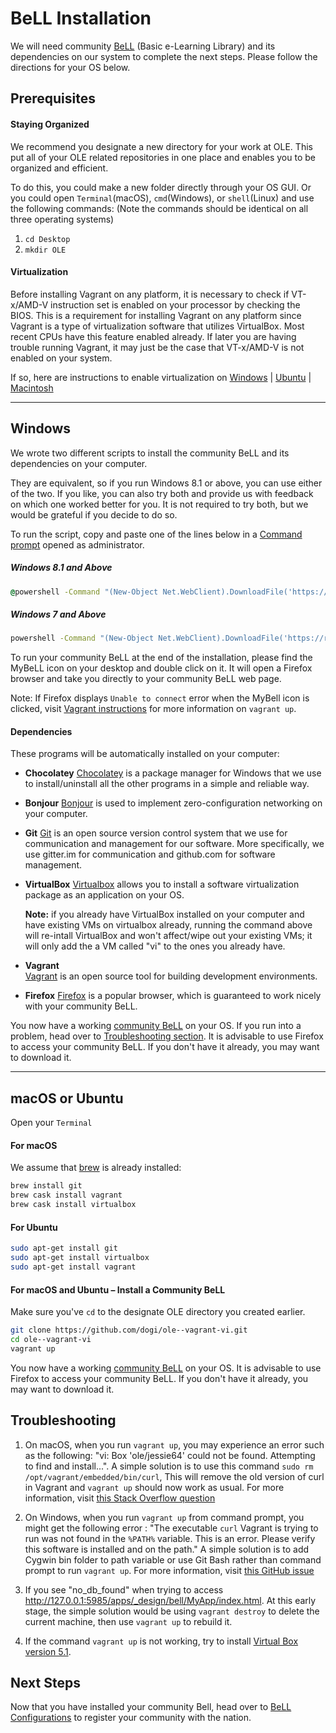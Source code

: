 # BeLL Installation

We will need community [BeLL](https://github.com/open-learning-exchange/BeLL-Apps) (Basic e-Learning Library) and its dependencies on our system to complete the next steps. Please follow the directions for your OS below.

## Prerequisites

#### Staying Organized

We recommend you designate a new directory for your work at OLE. This put all of your OLE related repositories in one place and enables you to be organized and efficient.

To do this, you could make a new folder directly through your OS GUI. Or you could open `Terminal`(macOS), `cmd`(Windows), or `shell`(Linux) and use the following commands: (Note the commands should be identical on all three operating systems)

1. `cd Desktop`
1. `mkdir OLE`

#### Virtualization

Before installing Vagrant on any platform, it is necessary to check if VT-x/AMD-V instruction set is enabled on your processor by checking the BIOS. This is a requirement for installing Vagrant on any platform since Vagrant is a type of virtualization software that utilizes VirtualBox. Most recent CPUs have this feature enabled already. If later you are having trouble running Vagrant, it may just be the case that VT-x/AMD-V is not enabled on your system.

If so, here are instructions to enable virtualization on [Windows](https://www.howtogeek.com/213795/how-to-enable-intel-vt-x-in-your-computers-bios-or-uefi-firmware/) | [Ubuntu](http://askubuntu.com/questions/256792/how-do-i-enable-hardware-virtualization-technology-vt-x-for-use-in-virtualbox) | [Macintosh](http://kb.parallels.com/en/5653)

---

## Windows

We wrote two different scripts to install the community BeLL and its dependencies on your computer.

They are equivalent, so if you run Windows 8.1 or above, you can use either of the two. If you like, you can also try both and provide us with feedback on which one worked better for you. It is not required to try both, but we would be grateful if you decide to do so.   

To run the script, copy and paste one of the lines below in a [Command prompt](http://www.howtogeek.com/235101/10-ways-to-open-the-command-prompt-in-windows-10/) opened as administrator.

##### Windows 8.1 and Above

```bat
@powershell -Command "(New-Object Net.WebClient).DownloadFile('https://raw.githubusercontent.com/dogi/ole--vagrant-vi/master/windows/install.ps1', 'install.ps1')" && @powershell -NoProfile -ExecutionPolicy Bypass -Command ".\install.ps1"
```
##### Windows 7 and Above

```bat
powershell -Command "(New-Object Net.WebClient).DownloadFile('https://raw.githubusercontent.com/dogi/ole--vagrant-vi/master/windows/install.bat', 'install.bat')" && start install.bat && exit
```
To run your community BeLL at the end of the installation, please find the MyBeLL icon on your desktop and double click on it. It will open a Firefox browser and take you directly to your community BeLL web page.

Note: If Firefox displays ```Unable to connect``` error when the MyBell icon is clicked, visit [Vagrant instructions](#!pages/vi/vi-vagrant.md) for more information on ```vagrant up```.

#### Dependencies

These programs will be automatically installed on your computer:

- **Chocolatey**
[Chocolatey](https://chocolatey.org/) is a package manager for Windows that we use to install/uninstall all the other programs in a simple and reliable way.
- **Bonjour**
[Bonjour](https://support.apple.com/kb/DL999?locale=en_US) is used to implement zero-configuration networking on your computer.
- **Git**
[Git](https://git-scm.com) is an open source version control system that we use for communication and management for our software. More specifically, we use gitter.im for communication and github.com for software management.
- **VirtualBox**
[Virtualbox](https://www.virtualbox.org) allows you to install a software virtualization package as an application on your OS.

  **Note:** if you already have VirtualBox installed on your computer and have existing VMs on virtualbox already, running the command above will re-intall VirtualBox and won't affect/wipe out your existing VMs; it will only add the a VM called "vi" to the ones you already have.
- **Vagrant**  
[Vagrant](https://www.vagrantup.com) is an open source tool for building development environments.

- **Firefox**
[Firefox](https://www.mozilla.org/en-US/firefox/new/) is a popular browser, which is guaranteed to work nicely with your community BeLL.

You now have a working [community BeLL](http://127.0.0.1:5985/apps/_design/bell/MyApp/index.html) on your OS. If you run into a problem, head over to [Troubleshooting section](#Troubleshooting).
It is advisable to use Firefox to access your community BeLL. If you don't have it already, you may want to download it.

---

## macOS or Ubuntu

Open your `Terminal`

#### For macOS

We assume that [brew](http://brew.sh/) is already installed:

```bash
brew install git
brew cask install vagrant
brew cask install virtualbox
```

#### For Ubuntu

```bash
sudo apt-get install git
sudo apt-get install virtualbox
sudo apt-get install vagrant
```

#### For macOS and Ubuntu – Install a Community BeLL

Make sure you've `cd` to the designate OLE directory you created earlier.

```bash
git clone https://github.com/dogi/ole--vagrant-vi.git
cd ole--vagrant-vi
vagrant up
```

You now have a working [community BeLL](http://127.0.0.1:5985/apps/_design/bell/MyApp/index.html) on your OS.
It is advisable to use Firefox to access your community BeLL. If you don't have it already, you may want to download it.

## Troubleshooting

1. On macOS, when you run `vagrant up`, you may experience an error such as the following: "vi: Box 'ole/jessie64' could not be found. Attempting to find and install...". A simple solution is to use this command `sudo rm /opt/vagrant/embedded/bin/curl`, This will remove the old version of curl in Vagrant and `vagrant up` should now work as usual. For more information, visit [this Stack Overflow question](http://stackoverflow.com/questions/23874260/error-when-trying-vagrant-up)

2. On Windows, when you run `vagrant up` from command prompt, you might get the following error :
"The executable `curl` Vagrant is trying to run was not found in the `%PATH%` variable. This is an error. Please verify this software is installed and on the path." A simple solution is to add Cygwin bin folder to path variable or use Git Bash rather than command prompt to run `vagrant up`. For more information, visit [this GitHub issue](https://github.com/hashicorp/vagrant/issues/6788)

3. If you see "no_db_found" when trying to access <http://127.0.0.1:5985/apps/_design/bell/MyApp/index.html>. At this early stage, the simple solution would be using `vagrant destroy` to delete the current machine, then use `vagrant up` to rebuild it.

4. If the command `vagrant up` is not working, try to install [Virtual Box version 5.1](https://www.virtualbox.org/wiki/Download_Old_Builds_5_1).

## Next Steps

Now that you have installed your community Bell, head over to [BeLL Configurations](#!./pages/vi/vi-configurations.md) to register your community with the nation.
